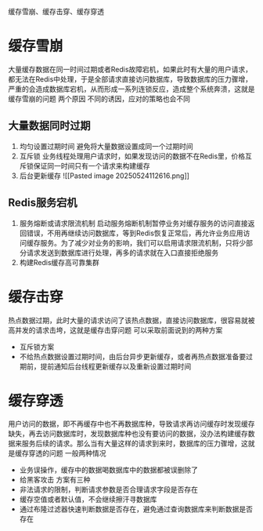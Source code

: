 缓存雪崩、缓存击穿、缓存穿透

# 缓存雪崩
大量缓存数据在同一时间过期或者Redis故障宕机，如果此时有大量的用户请求，都无法在Redis中处理，于是全部请求直接访问数据库，导致数据库的压力骤增，严重的会造成数据库宕机，从而形成一系列连锁反应，造成整个系统奔溃，这就是缓存雪崩的问题
两个原因
不同的诱因，应对的策略也会不同
## 大量数据同时过期
1. 均匀设置过期时间
	避免将大量数据设置成同一个过期时间
2. 互斥锁
	业务线程处理用户请求时，如果发现访问的数据不在Redis里，价格互斥锁保证同一时间只有一个请求来构建缓存
3. 后台更新缓存
	![[Pasted image 20250524112616.png]]

## Redis服务宕机
1. 服务熔断或请求限流机制
	启动服务熔断机制暂停业务对缓存服务的访问直接返回错误，不用再继续访问数据库，等到Redis恢复正常后，再允许业务应用访问缓存服务。为了减少对业务的影响，我们可以启用请求限流机制，只将少部分请求发送到数据库进行处理，再多的请求就在入口直接拒绝服务
2. 构建Redis缓存高可靠集群

# 缓存击穿
热点数据过期，此时大量的请求访问了该热点数据，直接访问数据库，很容易就被高并发的请求击垮，这就是缓存击穿问题
可以采取前面说到的两种方案
- 互斥锁方案
- 不给热点数据设置过期时间，由后台异步更新缓存，或者再热点数据准备要过期前，提前通知后台线程更新缓存以及重新设置过期时间
# 缓存穿透
用户访问的数据，即不再缓存中也不再数据库种，导致请求再访问缓存时发现缓存缺失，再去访问数据库时，发现数据库种也没有要访问的数据，没办法构建缓存数据来服务后续的请求。那么当有大量这样的请求到来时，数据库的压力骤增，这就是缓存穿透的问题
一般两种情况
- 业务误操作，缓存中的数据喝数据库中的数据都被误删除了
- 给黑客攻击
方案有三种
- 非法请求的限制，判断请求参数是否合理请求字段是否存在
- 缓存空值或者默认值，不会继续擦汗寻数据库
- 通过布隆过滤器快速判断数据是否存在，避免通过查询数据库来判断数据是否存在
